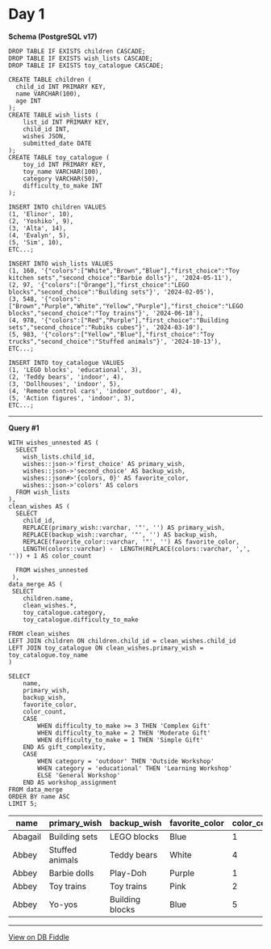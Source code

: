 # Day 1

**Schema (PostgreSQL v17)**

    DROP TABLE IF EXISTS children CASCADE;
    DROP TABLE IF EXISTS wish_lists CASCADE;
    DROP TABLE IF EXISTS toy_catalogue CASCADE;
    
    CREATE TABLE children (
      child_id INT PRIMARY KEY,
      name VARCHAR(100),
      age INT
    );
    CREATE TABLE wish_lists (
        list_id INT PRIMARY KEY,
        child_id INT,
        wishes JSON,
        submitted_date DATE
    );
    CREATE TABLE toy_catalogue (
        toy_id INT PRIMARY KEY,
        toy_name VARCHAR(100),
        category VARCHAR(50),
        difficulty_to_make INT
    );
    
    INSERT INTO children VALUES
    (1, 'Elinor', 10),
    (2, 'Yoshiko', 9),
    (3, 'Alta', 14),
    (4, 'Evalyn', 5),
    (5, 'Sim', 10),
    ETC...;
    
    INSERT INTO wish_lists VALUES
    (1, 160, '{"colors":["White","Brown","Blue"],"first_choice":"Toy kitchen sets","second_choice":"Barbie dolls"}', '2024-05-11'),
    (2, 97, '{"colors":["Orange"],"first_choice":"LEGO blocks","second_choice":"Building sets"}', '2024-02-05'),
    (3, 548, '{"colors":["Brown","Purple","White","Yellow","Purple"],"first_choice":"LEGO blocks","second_choice":"Toy trains"}', '2024-06-18'),
    (4, 978, '{"colors":["Red","Purple"],"first_choice":"Building sets","second_choice":"Rubiks cubes"}', '2024-03-10'),
    (5, 983, '{"colors":["Yellow","Blue"],"first_choice":"Toy trucks","second_choice":"Stuffed animals"}', '2024-10-13'),
    ETC...;
    
    INSERT INTO toy_catalogue VALUES
    (1, 'LEGO blocks', 'educational', 3),
    (2, 'Teddy bears', 'indoor', 4),
    (3, 'Dollhouses', 'indoor', 5),
    (4, 'Remote control cars', 'indoor_outdoor', 4),
    (5, 'Action figures', 'indoor', 3),
    ETC...;
    

---

**Query #1**

    WITH wishes_unnested AS (
      SELECT 
    	wish_lists.child_id,
       	wishes::json->'first_choice' AS primary_wish,
        wishes::json->'second_choice' AS backup_wish,
      	wishes::json#>'{colors, 0}' AS favorite_color,
        wishes::json->'colors' AS colors
      FROM wish_lists
    ),
    clean_wishes AS (
      SELECT
      	child_id,
      	REPLACE(primary_wish::varchar, '"', '') AS primary_wish,
        REPLACE(backup_wish::varchar, '"', '') AS backup_wish,
        REPLACE(favorite_color::varchar, '"', '') AS favorite_color,
        LENGTH(colors::varchar) -  LENGTH(REPLACE(colors::varchar, ',', '')) + 1 AS color_count 
       
      FROM wishes_unnested
     ),
    data_merge AS (
     SELECT 
    	children.name,
        clean_wishes.*,
        toy_catalogue.category,
        toy_catalogue.difficulty_to_make
        
    FROM clean_wishes
    LEFT JOIN children ON children.child_id = clean_wishes.child_id
    LEFT JOIN toy_catalogue ON clean_wishes.primary_wish = toy_catalogue.toy_name
    )
    
    SELECT
    	name,
        primary_wish,
        backup_wish,
        favorite_color,
        color_count,
        CASE
        	WHEN difficulty_to_make >= 3 THEN 'Complex Gift'
            WHEN difficulty_to_make = 2 THEN 'Moderate Gift'
            WHEN difficulty_to_make = 1 THEN 'Simple Gift'
        END AS gift_complexity,
        CASE
        	WHEN category = 'outdoor' THEN 'Outside Workshop'
            WHEN category = 'educational' THEN 'Learning Workshop'
            ELSE 'General Workshop'
        END AS workshop_assignment
    FROM data_merge
    ORDER BY name ASC
    LIMIT 5;

| name    | primary_wish    | backup_wish     | favorite_color | color_count | gift_complexity | workshop_assignment |
| ------- | --------------- | --------------- | -------------- | ----------- | --------------- | ------------------- |
| Abagail | Building sets   | LEGO blocks     | Blue           | 1           | Complex Gift    | Learning Workshop   |
| Abbey   | Stuffed animals | Teddy bears     | White          | 4           | Complex Gift    | General Workshop    |
| Abbey   | Barbie dolls    | Play-Doh        | Purple         | 1           | Moderate Gift   | General Workshop    |
| Abbey   | Toy trains      | Toy trains      | Pink           | 2           | Complex Gift    | General Workshop    |
| Abbey   | Yo-yos          | Building blocks | Blue           | 5           | Simple Gift     | General Workshop    |

---

[View on DB Fiddle](https://www.db-fiddle.com/f/8WVgob4sMV2iiymgPPmLg1/0)
